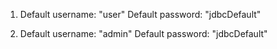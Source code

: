 1. Default username: "user"
Default password: "jdbcDefault"

2. Default username: "admin"
Default password: "jdbcDefault"